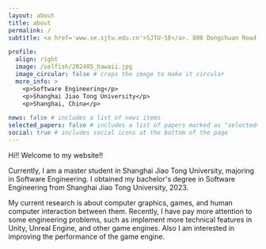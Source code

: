 ```yaml
---
layout: about
title: about
permalink: /
subtitle: <a href='www.se.sjtu.edu.cn'>SJTU-SE</a>. 800 Dongchuan Road. chiaki_meow@sjtu.edu.cn. 

profile:
  align: right
  image: /selfish/202405_hawaii.jpg
  image_circular: false # crops the image to make it circular
  more_info: >
    <p>Software Engineering</p>
    <p>Shanghai Jiao Tong University</p>
    <p>Shanghai, China</p>

news: false # includes a list of news items
selected_papers: false # includes a list of papers marked as "selected={true}"
social: true # includes social icons at the bottom of the page
---
```


Hi!! Welcome to my website!!

Currently, I am a master student in Shanghai Jiao Tong University, majoring
in Software Engineering. I obtained my bachelor's degree in Software Engineering from Shanghai Jiao Tong University, 2023.

My current research is about computer graphics, games, and human computer interaction between them. Recently,
I have pay more attention to some engineering problems, such as implement more 
technical features in Unity, Unreal Engine, and other game engines. Also I am interested in improving the performance of the game engine.
